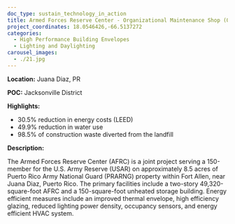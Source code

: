 ```yaml
---
doc_type: sustain_technology_in_action
title: Armed Forces Reserve Center - Organizational Maintenance Shop (OMS) - Unheated Storage (UNH STR)
project_coordinates: 18.0546426,-66.5137272
categories:
  - High Performance Building Envelopes
  - Lighting and Daylighting
carousel_images:
  - ./21.jpg
---
```


**Location:** Juana Diaz, PR

**POC:** Jacksonville District

**Highlights:**

- 30.5% reduction in energy costs (LEED)
- 49.9% reduction in water use
- 98.5% of construction waste diverted from the landfill

**Description:**

The Armed Forces Reserve Center (AFRC) is a joint project serving a 150-member for the U.S. Army Reserve (USAR) on approximately 8.5 acres of Puerto Rico Army National Guard (PRARNG) property within Fort Allen, near Juana Diaz, Puerto Rico. The primary facilities include a two-story 49,320-square-foot AFRC and a 150-square-foot unheated storage building. Energy efficient measures include an improved thermal envelope, high efficiency glazing, reduced lighting power density, occupancy sensors, and energy efficient HVAC system.

